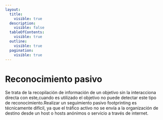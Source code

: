 ```yaml
---
layout:
  title:
    visible: true
  description:
    visible: false
  tableOfContents:
    visible: true
  outline:
    visible: true
  pagination:
    visible: true
---
```


# Reconocimiento pasivo

Se trata de la recopilación de información de un objetivo sin la interacciona directa con este,cuando es utilizado el objetivo no puede detectar este tipo de reconocimiento.Realizar un seguimiento pasivo footprinting es técnicamente difícil, ya que el tráfico activo no se envía a la organización de destino desde un host o hosts anónimos o servicio a través de internet.

